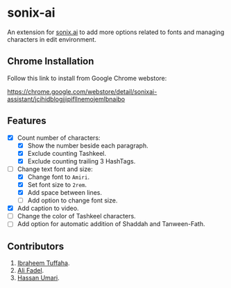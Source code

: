 # sonix-ai
An extension for [sonix.ai](https://sonix.ai) to add more options related to fonts and managing characters in edit environment.

## Chrome Installation
Follow this link to install from Google Chrome webstore:

https://chrome.google.com/webstore/detail/sonixai-assistant/jcihidblogjjipifllnemojemlbnaibo

## Features
- [x] Count number of characters:
  - [x] Show the number beside each paragraph.
  - [x] Exclude counting Tashkeel.
  - [x] Exclude counting trailing 3 HashTags.
- [ ] Change text font and size:
  - [x] Change font to `Amiri`.
  - [x] Set font size to `2rem`.
  - [x] Add space between lines.
  - [ ] Add option to change font size.
- [x] Add caption to video.
- [ ] Change the color of Tashkeel characters.
- [ ] Add option for automatic addition of Shaddah and Tanween-Fath.

## Contributors
1. [Ibraheem Tuffaha](https://github.com/IbraheemTuffaha).
2. [Ali Fadel](https://github.com/AliOsm).
3. [Hassan Umari](https://github.com/hasauino).
